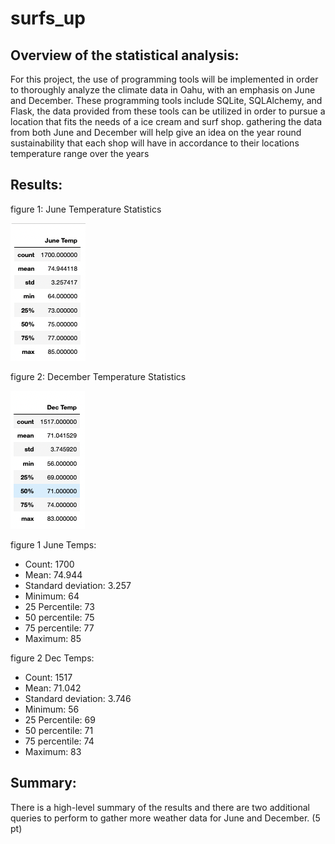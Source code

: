 # surfs_up

## Overview of the statistical analysis:

For this project, the use of programming tools will be implemented in order to thoroughly analyze the climate data in Oahu, with an emphasis on June and December. These programming tools include SQLite, SQLAlchemy, and Flask, the data provided from these tools can be utilized in order to pursue a location that fits the needs of a ice cream and surf shop. gathering the data from both June and December will help give an idea on the year round sustainability that each shop will have in accordance to their locations temperature range over the years

## Results:
figure 1: June Temperature Statistics

![June_Temps](https://github.com/Calebmkelly/surfs_up/blob/main/Resources/June_Temps.png)

figure 2: December Temperature Statistics

![Dec_Temps](https://github.com/Calebmkelly/surfs_up/blob/main/Resources/Dec_Temps.png)

figure 1 June Temps:
- Count: 1700
- Mean: 74.944
- Standard deviation: 3.257
- Minimum: 64
- 25 Percentile: 73
- 50 percentile: 75
- 75 percentile: 77
- Maximum: 85

figure 2 Dec Temps:
- Count: 1517
- Mean: 71.042
- Standard deviation: 3.746
- Minimum: 56
- 25 Percentile: 69 
- 50 percentile: 71
- 75 percentile: 74
- Maximum: 83

## Summary:
There is a high-level summary of the results and there are two additional queries to perform to gather more weather data for June and December. (5 pt)
